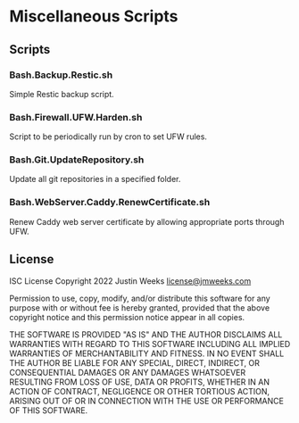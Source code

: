 # Miscellaneous Scripts

## Scripts

### Bash.Backup.Restic.sh
Simple Restic backup script.

### Bash.Firewall.UFW.Harden.sh
Script to be periodically run by cron to set UFW rules.

### Bash.Git.UpdateRepository.sh
Update all git repositories in a specified folder.

### Bash.WebServer.Caddy.RenewCertificate.sh
Renew Caddy web server certificate by allowing appropriate ports through UFW.

## License
ISC License
Copyright 2022 Justin Weeks <license@jmweeks.com>

Permission to use, copy, modify, and/or distribute this software for any 
purpose with or without fee is hereby granted, provided that the above 
copyright notice and this permission notice appear in all copies.

THE SOFTWARE IS PROVIDED "AS IS" AND THE AUTHOR DISCLAIMS ALL WARRANTIES WITH 
REGARD TO THIS SOFTWARE INCLUDING ALL IMPLIED WARRANTIES OF MERCHANTABILITY 
AND FITNESS. IN NO EVENT SHALL THE AUTHOR BE LIABLE FOR ANY SPECIAL, DIRECT, 
INDIRECT, OR CONSEQUENTIAL DAMAGES OR ANY DAMAGES WHATSOEVER RESULTING FROM 
LOSS OF USE, DATA OR PROFITS, WHETHER IN AN ACTION OF CONTRACT, NEGLIGENCE OR 
OTHER TORTIOUS ACTION, ARISING OUT OF OR IN CONNECTION WITH THE USE OR 
PERFORMANCE OF THIS SOFTWARE.